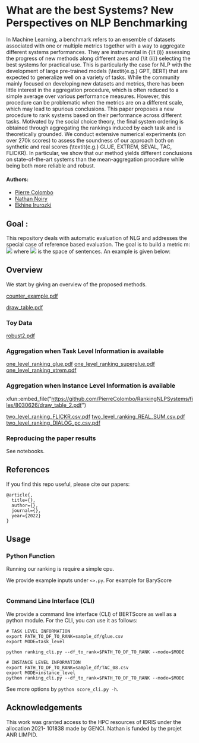 # What are the best Systems? New Perspectives on NLP Benchmarking

In Machine Learning, a benchmark refers to an ensemble of datasets associated with one or multiple metrics together with a way to aggregate different systems performances. They are instrumental in {\it (i)}  assessing the progress of new methods along different axes and {\it (ii)} selecting the best systems for practical use. This is particularly the case for NLP with the development of large pre-trained models (\textit{e.g.} GPT, BERT) that are expected to generalize well on a variety of tasks. While the community mainly focused on developing new datasets and metrics, there has been little interest in the aggregation procedure, which is often reduced to a simple average over various performance measures. However, this procedure can be problematic when the metrics are on a different scale, which may lead to spurious conclusions. This paper proposes a new procedure to rank systems based on their performance across different tasks. Motivated by the social choice theory, the final system ordering is obtained through aggregating the rankings induced by each task and is theoretically grounded. We conduct extensive numerical experiments (on over 270k scores) to assess the soundness of our approach both on synthetic and real scores (\textit{e.g.} GLUE, EXTREM, SEVAL, TAC, FLICKR). In particular, we show that our method yields different conclusions on state-of-the-art systems than the mean-aggregation procedure while being both more reliable and robust.




#### Authors:

* [Pierre Colombo](https://scholar.google.com/citations?user=yPoMt8gAAAAJ&hl=fr)
* [Nathan Noiry](https://noiry.perso.math.cnrs.fr/)
* [Ekhine Irurozki](https://scholar.google.com/citations?user=thlVrqIAAAAJ&hl=es)

## Goal :

This repository deals with automatic evaluation of NLG and addresses the special case of reference based evaluation. The goal is to build a metric m: <img src="https://render.githubusercontent.com/render/math?math=m : \mathcal{S} \times \mathcal{S} \rightarrow \mathcal{R}"> where <img src="https://render.githubusercontent.com/render/math?math=m : \mathcal{S}"> is the space of sentences. An example is given below:



## Overview

We start by giving an overview of the proposed methods.

[counter_example.pdf](https://github.com/PierreColombo/RankingNLPSystems/files/8030618/counter_example.pdf)

[draw_table.pdf](https://github.com/PierreColombo/RankingNLPSystems/files/8030621/draw_table.pdf)

### Toy Data

[robust2.pdf](https://github.com/PierreColombo/RankingNLPSystems/files/8030632/robust2.pdf)


### Aggregation when Task Level Information is available


[one_level_ranking_glue.pdf](https://github.com/PierreColombo/RankingNLPSystems/files/8030643/one_level_ranking_glue.pdf)
[one_level_ranking_superglue.pdf](https://github.com/PierreColombo/RankingNLPSystems/files/8030644/one_level_ranking_superglue.pdf)
[one_level_ranking_xtrem.pdf](https://github.com/PierreColombo/RankingNLPSystems/files/8030645/one_level_ranking_xtrem.pdf)



### Aggregation when Instance Level Information is available

xfun::embed_file("https://github.com/PierreColombo/RankingNLPSystems/files/8030626/draw_table_2.pdf")


[two_level_ranking_FLICKR.csv.pdf](https://github.com/PierreColombo/RankingNLPSystems/files/8030650/two_level_ranking_FLICKR.csv.pdf)
[two_level_ranking_REAL_SUM.csv.pdf](https://github.com/PierreColombo/RankingNLPSystems/files/8030653/two_level_ranking_REAL_SUM.csv.pdf)
[two_level_ranking_DIALOG_pc.csv.pdf](https://github.com/PierreColombo/RankingNLPSystems/files/8030655/two_level_ranking_DIALOG_pc.csv.pdf)




### Reproducing the paper results

See notebooks.


## References

If you find this repo useful, please cite our papers:

```
@article{,
  title={},
  author={},
  journal={},
  year={2022}
}

```

## Usage

### Python Function

Running our ranking is require a simple cpu. 

We provide example inputs under `<>.py`. For example for BaryScore

```

```

### Command Line Interface (CLI)

We provide a command line interface (CLI) of BERTScore as well as a python module. For the CLI, you can use it as
follows:

``` 
# TASK LEVEL INFORMATION
export PATH_TO_DF_TO_RANK=sample_df/glue.csv
export MODE=task_level

python ranking_cli.py --df_to_rank=$PATH_TO_DF_TO_RANK --mode=$MODE

# INSTANCE LEVEL INFORMATION
export PATH_TO_DF_TO_RANK=sample_df/TAC_08.csv
export MODE=instance_level
python ranking_cli.py --df_to_rank=$PATH_TO_DF_TO_RANK --mode=$MODE
```

See more options by `python score_cli.py -h`.


## Acknowledgements

This work was granted access
to the HPC resources of IDRIS under the allocation 2021-
101838 made by GENCI. Nathan is funded by the projet
ANR LIMPID.

